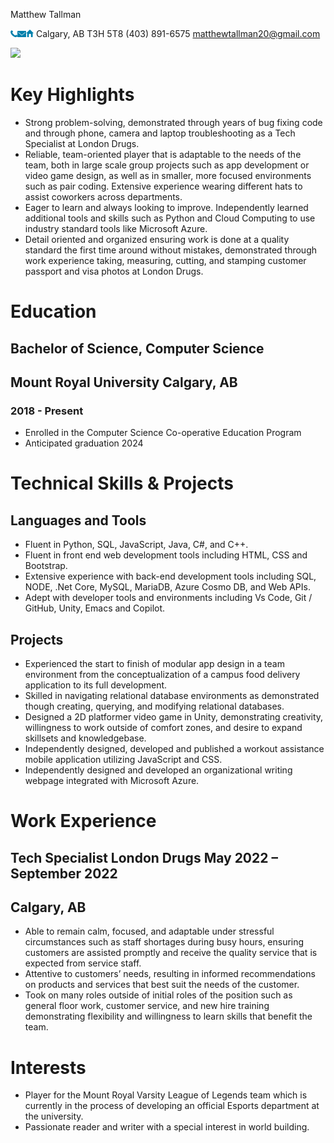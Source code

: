 ﻿Matthew Tallman

![](Aspose.Words.d2c8e4be-9fb3-41d3-a005-995795611390.001.png)![](Aspose.Words.d2c8e4be-9fb3-41d3-a005-995795611390.002.png)![](Aspose.Words.d2c8e4be-9fb3-41d3-a005-995795611390.003.png)   Calgary, AB T3H 5T8	(403) 891-6575	<matthewtallman20@gmail.com>

![](Aspose.Words.d2c8e4be-9fb3-41d3-a005-995795611390.004.png)

# Key Highlights
- Strong problem-solving, demonstrated through years of bug fixing code and through phone, camera and laptop troubleshooting as a Tech Specialist at London Drugs.
- Reliable, team-oriented player that is adaptable to the needs of the team, both in large scale group projects such as app development or video game design, as well as in smaller, more focused environments such as pair coding. Extensive experience wearing different hats to assist coworkers across departments.
- Eager to learn and always looking to improve. Independently learned additional tools and skills such as Python and Cloud Computing to use industry standard tools like Microsoft Azure.
- Detail oriented and organized ensuring work is done at a quality standard the first time around without mistakes, demonstrated through work experience taking, measuring, cutting, and stamping customer passport and visa photos at London Drugs.


# Education

## **Bachelor of Science, Computer Science**
## Mount Royal University  Calgary, AB
### 2018 - Present


- Enrolled in the Computer Science Co-operative Education Program
- Anticipated graduation 2024

# Technical Skills & Projects

## **Languages and Tools**
- Fluent in Python, SQL, JavaScript, Java, C#, and  C++.
- Fluent in front end web development tools including HTML, CSS and Bootstrap.
- Extensive experience with back-end development tools including SQL, NODE, .Net Core, MySQL, MariaDB, Azure Cosmo DB, and Web APIs.
- Adept with developer tools and environments including Vs Code, Git / GitHub, Unity, Emacs and Copilot.
## **Projects**
- Experienced the start to finish of modular app design in a team environment from the conceptualization of a campus food delivery application to its full development.
- Skilled in navigating relational database environments as demonstrated though creating, querying, and modifying relational databases.
- Designed a 2D platformer video game in Unity, demonstrating creativity, willingness to work outside of comfort zones, and desire to expand skillsets and knowledgebase.
- Independently designed, developed and published a workout assistance mobile application utilizing JavaScript and CSS. 
- Independently designed and developed an organizational writing webpage integrated with Microsoft Azure.


# Work Experience


## **Tech Specialist** London Drugs **May 2022 – September 2022**
## Calgary, AB
- Able to remain calm, focused, and adaptable under stressful circumstances such as staff shortages during busy hours, ensuring customers are assisted promptly and receive the quality service that is expected from service staff.
- Attentive to customers’ needs, resulting in informed recommendations on products and services that best suit the needs of the customer.
- Took on many roles outside of initial roles of the position such as general floor work, customer service, and new hire training demonstrating flexibility and willingness to learn skills that benefit the team.


# Interests
- Player for the Mount Royal Varsity League of Legends team which is currently in the process of developing an official Esports department at the university.
- Passionate reader and writer with a special interest in world building.
